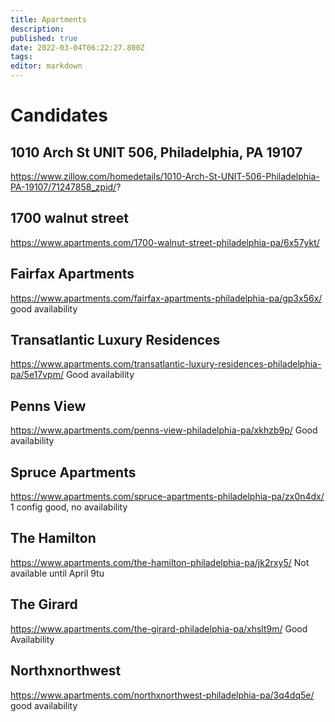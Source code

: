 ```yaml
---
title: Apartments
description: 
published: true
date: 2022-03-04T06:22:27.800Z
tags: 
editor: markdown
---
```


# Candidates	

## 1010 Arch St UNIT 506, Philadelphia, PA 19107
https://www.zillow.com/homedetails/1010-Arch-St-UNIT-506-Philadelphia-PA-19107/71247858_zpid/?
## 1700 walnut street	
https://www.apartments.com/1700-walnut-street-philadelphia-pa/6x57ykt/


## Fairfax Apartments 
https://www.apartments.com/fairfax-apartments-philadelphia-pa/gp3x56x/
good availability
## Transatlantic Luxury Residences
https://www.apartments.com/transatlantic-luxury-residences-philadelphia-pa/5e17vpm/
Good availability
## Penns View
https://www.apartments.com/penns-view-philadelphia-pa/xkhzb9p/
Good availability

## Spruce Apartments
https://www.apartments.com/spruce-apartments-philadelphia-pa/zx0n4dx/
1 config good, no availability







## The Hamilton
https://www.apartments.com/the-hamilton-philadelphia-pa/jk2rxy5/
Not available until April 9tu

## The Girard
https://www.apartments.com/the-girard-philadelphia-pa/xhslt9m/
Good Availability

## Northxnorthwest
https://www.apartments.com/northxnorthwest-philadelphia-pa/3q4dq5e/
good availability

